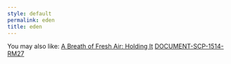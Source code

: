 ```yaml
---
style: default
permalink: eden
title: eden
---
```

You may also like:
[A Breath of Fresh Air: Holding It](http://scp-wiki.net/gdp2-freshbreath-holding)
[DOCUMENT-SCP-1514-RM27](http://scp-wiki.net/document-scp-1514-rm27)